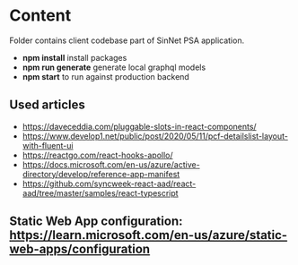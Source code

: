 # Content
Folder contains client codebase part of SinNet PSA application.

- **npm install** install packages
- **npm run generate** generate local graphql models
- **npm start** to run against production backend

## Used articles
* https://daveceddia.com/pluggable-slots-in-react-components/
* https://www.develop1.net/public/post/2020/05/11/pcf-detailslist-layout-with-fluent-ui
* https://reactgo.com/react-hooks-apollo/
* https://docs.microsoft.com/en-us/azure/active-directory/develop/reference-app-manifest
* https://github.com/syncweek-react-aad/react-aad/tree/master/samples/react-typescript

## Static Web App configuration: https://learn.microsoft.com/en-us/azure/static-web-apps/configuration
